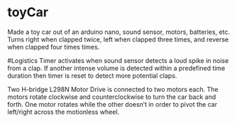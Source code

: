 # toyCar
Made a toy car out of an arduino nano, sound sensor, motors, batteries, etc. 
Turns right when clapped twice, left when clapped three times, and reverse when clapped four times times. 

#Logistics
Timer activates when sound sensor detects a loud spike in noise from a clap.
If another intense volume is detected within a predefined time duration then timer is reset to detect more potential claps. 

Two H-bridge L298N Motor Drive is connected to two motors each. The motors rotate clockwise and counterclockwise to turn the car back and forth.
One motor rotates while the other doesn’t in order to pivot the car left/right across the motionless wheel.
